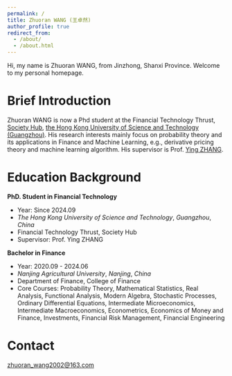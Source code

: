 ```yaml
---
permalink: /
title: Zhuoran WANG (王卓然)
author_profile: true
redirect_from: 
  - /about/
  - /about.html
---
```


Hi, my name is Zhuoran WANG, from Jinzhong, Shanxi Province. Welcome to my personal homepage.

# Brief Introduction

Zhuoran WANG is now a Phd student at the Financial Technology Thrust, [Society Hub](https://soch.hkust-gz.edu.cn/), [the Hong Kong University of Science and Technology (Guangzhou)](https://www.hkust-gz.edu.cn/). His research interests mainly focus on probability theory and its applications in Finance and Machine Learning, e.g., derivative pricing theory and machine learning algorithm. His supervisor is Prof. [Ying ZHANG](https://sites.google.com/view/ying-zhang/home?authuser=0).

# Education Background

**PhD. Student in Financial Technology**
+ Year: Since 2024.09
+ *The Hong Kong University of Science and Technology*, *Guangzhou*, *China*
+ Financial Technology Thrust, Society Hub
+ Supervisor: Prof. Ying ZHANG

**Bachelor in Finance**
+ Year: 2020.09 - 2024.06
+ *Nanjing Agricultural University*, *Nanjing*, *China*
+ Department of Finance, College of Finance
+ Core Courses: Probability Theory, Mathematical Statistics, Real Analysis, Functional Analysis, Modern Algebra, Stochastic Processes, Ordinary Differential Equations, Intermediate Microeconomics, Intermediate Macroeconomics, Econometrics, Economics of Money and Finance, Investments, Financial Risk Management, Financial Engineering

# Contact
zhuoran_wang2002@163.com
